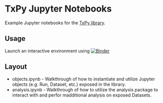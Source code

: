 # TxPy Jupyter Notebooks
Example Jupyter notebooks for the [TxPy library](https://github.com/strateos/transcriptic).

## Usage
Launch an interactive environment using [![Binder](https://mybinder.org/badge_logo.svg)](https://mybinder.org/v2/gh/strateos/transcriptic.git/nbgitpuller?urlpath=git-pull%3Frepo%3Dhttps%253A%252F%252Fgithub.com%252Fopen-strateos%252Ftxpy_jupyter_notebooks.git%26urlpath%3Dtree%252Ftxpy_jupyter_notebooks%252F%26branch%3Dmain)

## Layout
- objects.ipynb - Walkthrough of how to instantiate and utilize Jupyter objects (e.g. Run, Dataset, etc.) exposed in the library.
- analysis.ipynb - Walkthrough of how to utilize the analysis package to interact with and perfor madditional analysis on exposed Datasets.

